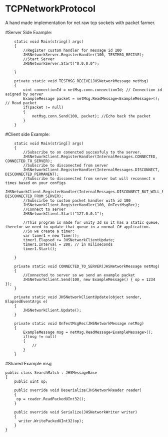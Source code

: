 # TCPNetworkProtocol
A hand made implementation for net raw tcp sockets with packet farmer.


#Server Side Example:


        static void Main(string[] args)
        {
            //Register custom handler for message id 100
            JHSNetworkServer.RegisterHandler(100, TESTMSG_RECIVE); 
            //Start Server
            JHSNetworkServer.Start("0.0.0.0"); 
            
        }
        
        private static void TESTMSG_RECIVE(JHSNetworkMessage netMsg)
        {
            uint connectionId = netMsg.conn.connectionId; // Connection id asigned by server
            ExampleMessage packet = netMsg.ReadMessage<ExampleMessage>(); // Read packet
            if(packet != null)
            {
                netMsg.conn.Send(100, packet); //Echo back the packet 
            }
        }


#Client side Example:

        static void Main(string[] args)
        {
            //Subscribe to on conencted succesfuly to the server.
            JHSNetworkClient.RegisterHandler(InternalMessages.CONNECTED, CONNECTED_TO_SERVER);
            //Subscribe to disconected from server
            JHSNetworkClient.RegisterHandler(InternalMessages.DISCONNECT, DISCONNECTED_PERMANENT);
            //Subscribe to disconected from server but will reconnect n times based on your configs
            JHSNetworkClient.RegisterHandler(InternalMessages.DISCONNECT_BUT_WILL_RECONNECT, DISCONNECTED_FROM_SERVER);
            //Subscirbe to custom packet handler with id 100
            JHSNetworkClient.RegisterHandler(100, OnTestMsgRec);
            //Connect to server
            JHSNetworkClient.Start("127.0.0.1");

            //This program is made for unity 3d so it has a static queue, therefor we need to update that queue in a normal C# application.
            //So we create a timer:
            var timer1 = new Timer();
            timer1.Elapsed += JHSNetworkClientUpdate;
            timer1.Interval = 200; // in miliseconds
            timer1.Start();                
            
        }
        
        private static void CONNECTED_TO_SERVER(JHSNetworkMessage netMsg)
        {
            //Connected to server so we send an example packet
            JHSNetworkClient.Send(100, new ExampleMessage() { op = 1234 });
        }
        
        private static void JHSNetworkClientUpdate(object sender, ElapsedEventArgs e)
        {
            JHSNetworkClient.Update();
        }
        
        private static void OnTestMsgRec(JHSNetworkMessage netMsg)
        {
            ExampleMessage msg = netMsg.ReadMessage<ExampleMessage>();
            if(msg != null)
            {
                //
            }
        }
            
            
            
#Shared Example msg

    public class SearchMatch : JHSMessageBase
    {
        public uint op;

        public override void Deserialize(JHSNetworkReader reader)
        {
         op = reader.ReadPackedUInt32();
        }

        public override void Serialize(JHSNetworkWriter writer)
        {
          writer.WritePackedUInt32(op);
        }
    }

